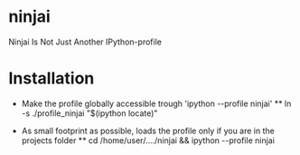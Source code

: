 ninjai
======

Ninjai Is Not Just Another IPython-profile


Installation
============

* Make the profile globally accessible trough 'ipython --profile ninjai'
** ln -s ./profile_ninjai "$(ipython locate)"

* As small footprint as possible, loads the profile only if you are in the projects folder
** cd /home/user/..../ninjai && ipython --profile ninjai